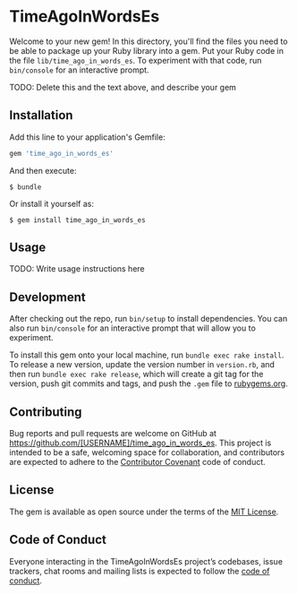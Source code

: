 # TimeAgoInWordsEs

Welcome to your new gem! In this directory, you'll find the files you need to be able to package up your Ruby library into a gem. Put your Ruby code in the file `lib/time_ago_in_words_es`. To experiment with that code, run `bin/console` for an interactive prompt.

TODO: Delete this and the text above, and describe your gem

## Installation

Add this line to your application's Gemfile:

```ruby
gem 'time_ago_in_words_es'
```

And then execute:

    $ bundle

Or install it yourself as:

    $ gem install time_ago_in_words_es

## Usage

TODO: Write usage instructions here

## Development

After checking out the repo, run `bin/setup` to install dependencies. You can also run `bin/console` for an interactive prompt that will allow you to experiment.

To install this gem onto your local machine, run `bundle exec rake install`. To release a new version, update the version number in `version.rb`, and then run `bundle exec rake release`, which will create a git tag for the version, push git commits and tags, and push the `.gem` file to [rubygems.org](https://rubygems.org).

## Contributing

Bug reports and pull requests are welcome on GitHub at https://github.com/[USERNAME]/time_ago_in_words_es. This project is intended to be a safe, welcoming space for collaboration, and contributors are expected to adhere to the [Contributor Covenant](http://contributor-covenant.org) code of conduct.

## License

The gem is available as open source under the terms of the [MIT License](https://opensource.org/licenses/MIT).

## Code of Conduct

Everyone interacting in the TimeAgoInWordsEs project’s codebases, issue trackers, chat rooms and mailing lists is expected to follow the [code of conduct](https://github.com/[USERNAME]/time_ago_in_words_es/blob/master/CODE_OF_CONDUCT.md).
